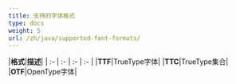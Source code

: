 ```yaml
---
title: 支持的字体格式
type: docs
weight: 5
url: /zh/java/supported-font-formats/
---
```


|**格式**|**描述**|
| :- | :- | :- | :- |
|**TTF**|TrueType字体|
|**TTC**|TrueType集合|
|**OTF**|OpenType字体|
